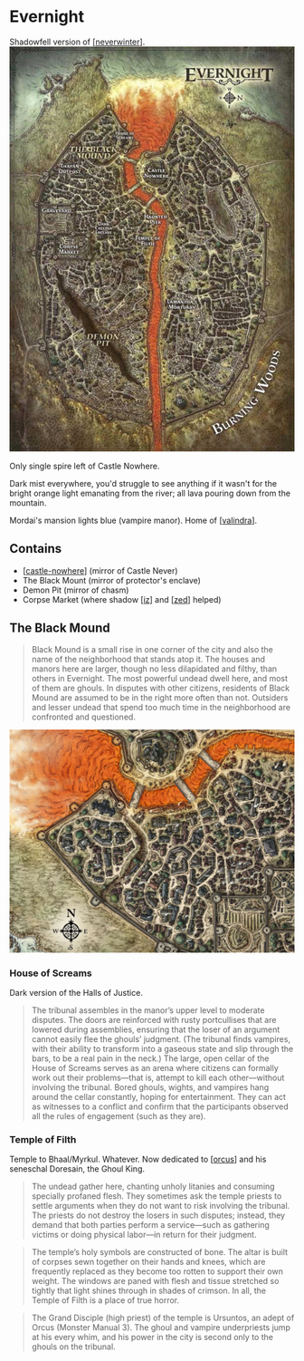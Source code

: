 # Evernight
Shadowfell version of [[neverwinter]].
![](evernight-map.jpg)

Only single spire left of Castle Nowhere.

Dark mist everywhere, you'd struggle to see anything if it wasn't for the bright orange light emanating from the river; all lava pouring down from the mountain.

Mordai's mansion lights blue (vampire manor).
Home of [[valindra]].

## Contains
- [[castle-nowhere]] (mirror of Castle Never)
- The Black Mount (mirror of protector's enclave)
- Demon Pit (mirror of chasm)
- Corpse Market (where shadow [[iz]] and [[zed]] helped)

## The Black Mound
> Black Mound is a small rise in one corner of the city and also the name of the neighborhood that stands atop it. The houses and manors here are larger, though no less dilapidated and filthy, than others in Evernight. The most powerful undead dwell here, and most of them are ghouls. In disputes with other citizens, residents of Black Mound are assumed to be in the right more often than not. Outsiders and lesser undead that spend too much time in the neighborhood are confronted and questioned.

![](evernight-black-mound.jpg)

### House of Screams
Dark version of the Halls of Justice.

> The tribunal assembles in the manor’s upper level to moderate disputes. The doors are reinforced with rusty portcullises that are lowered during assemblies, ensuring that the loser of an argument cannot easily flee the ghouls’ judgment. (The tribunal finds vampires, with their ability to transform into a gaseous state and slip through the bars, to be a real pain in the neck.)
> The large, open cellar of the House of Screams serves as an arena where citizens can formally work out their problems—that is, attempt to kill each other—without involving the tribunal. Bored ghouls, wights, and vampires hang around the cellar constantly, hoping for entertainment. They can act as witnesses to a conflict and confirm that the participants observed all the rules of engagement (such as they are).

### Temple of Filth
Temple to Bhaal/Myrkul. Whatever. Now dedicated to [[orcus]] and his seneschal Doresain, the Ghoul King.

> The undead  gather here, chanting unholy litanies and consuming specially profaned flesh. They sometimes ask the temple priests to settle arguments when they do not want to risk involving the tribunal. The priests do not destroy the losers in such disputes; instead, they demand that both parties perform a service—such as gathering victims or doing physical labor—in return for their judgment.

> The temple’s holy symbols are constructed of bone. The altar is built of corpses sewn together on their hands and knees, which are frequently replaced as they become too rotten to support their own weight. The windows are paned with flesh and tissue stretched so tightly that light shines through in shades of crimson. In all, the Temple of Filth is a place of true horror.

> The Grand Disciple (high priest) of the temple is Ursuntos, an adept of Orcus (Monster Manual 3). The ghoul and vampire underpriests jump at his every whim, and his power in the city is second only to the ghouls on the tribunal.

[//begin]: # "Autogenerated link references for markdown compatibility"
[neverwinter]: neverwinter "Neverwinter"
[valindra]: ../npcs/valindra "Valindra"
[castle-nowhere]: castle-nowhere "Castle Nowhere"
[iz]: ../pcs/iz "Iz"
[zed]: ../pcs/zed "Zed"
[orcus]: ../deities/orcus "Orcus"
[//end]: # "Autogenerated link references"
